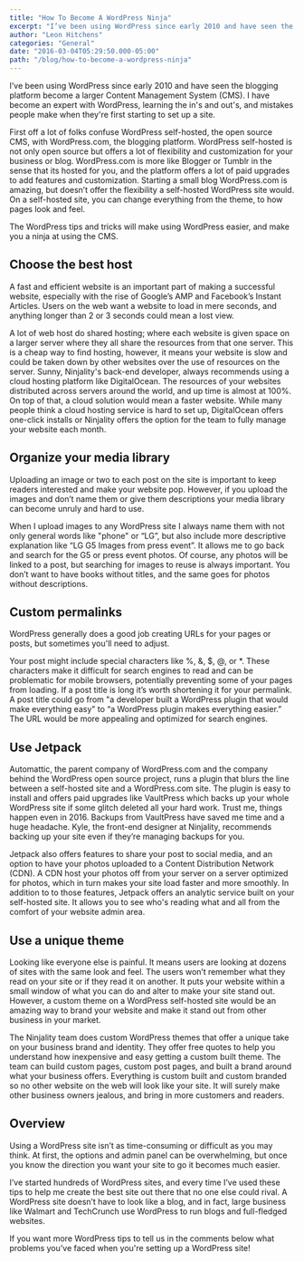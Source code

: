 ```yaml
---
title: "How To Become A WordPress Ninja"
excerpt: "I’ve been using WordPress since early 2010 and have seen the blogging platform become a larger Content Management System (CMS). I have become an expert with WordPress, learning the in's and out's, and mistakes people make when they're first starting to set up a site."
author: "Leon Hitchens"
categories: "General"
date: "2016-03-04T05:29:50.000-05:00"
path: "/blog/how-to-become-a-wordpress-ninja"
---
```


I’ve been using WordPress since early 2010 and have seen the blogging platform become a larger Content Management System (CMS). I have become an expert with WordPress, learning the in's and out's, and mistakes people make when they're first starting to set up a site. 

First off a lot of folks confuse WordPress self-hosted, the open source CMS, with WordPress.com, the blogging platform. WordPress self-hosted is not only open source but offers a lot of flexibility and customization for your business or blog. WordPress.com is more like Blogger or Tumblr in the sense that its hosted for you, and the platform offers a lot of paid upgrades to add features and customization. Starting a small blog WordPress.com is amazing, but doesn’t offer the flexibility a self-hosted WordPress site would. On a self-hosted site, you can change everything from the theme, to how pages look and feel. 

The WordPress tips and tricks will make using WordPress easier, and make you a ninja at using the CMS.

## Choose the best host

A fast and efficient website is an important part of making a successful website, especially with the rise of Google’s AMP and Facebook’s Instant Articles. Users on the web want a website to load in mere seconds, and anything longer than 2 or 3 seconds could mean a lost view. 

A lot of web host do shared hosting; where each website is given space on a larger server where they all share the resources from that one server. This is a cheap way to find hosting, however, it means your website is slow and could be taken down by other websites over the use of resources on the server. Sunny, Ninjality's back-end developer, always recommends using a cloud hosting platform like DigitalOcean. The resources of your websites distributed across servers around the world, and up time is almost at 100%.  On top of that, a cloud solution would mean a faster website. While many people think a cloud hosting service is hard to set up, DigitalOcean offers one-click installs or Ninjality offers the option for the team to fully manage your website each month. 

## Organize your media library

Uploading an image or two to each post on the site is important to keep readers interested and make your website pop. However, if you upload the images and don’t name them or give them descriptions your media library can become unruly and hard to use. 

When I upload images to any WordPress site I always name them with not only general words like "phone" or “LG”, but also include more descriptive explanation like “LG G5 Images from press event”. It allows me to go back and search for the G5 or press event photos.  Of course, any photos will be linked to a post, but searching for images to reuse is always important. You don’t want to have books without titles, and the same goes for photos without descriptions. 

## Custom permalinks 

WordPress generally does a good job creating URLs for your pages or posts, but sometimes you'll need to adjust. 

Your post might include special characters like %, &, $, @, or *. These characters make it difficult for search engines to read and can be problematic for mobile browsers, potentially preventing some of your pages from loading. If a post title is long it’s worth shortening it for your permalink. A post title could go from "a developer built a WordPress plugin that would make everything easy" to “a WordPress plugin makes everything easier.” The URL would be more appealing and optimized for search engines. 

## Use Jetpack

Automattic, the parent company of WordPress.com and the company behind the WordPress open source project, runs a plugin that blurs the line between a self-hosted site and a WordPress.com site. The plugin is easy to install and offers paid upgrades like VaultPress which backs up your whole WordPress site if some glitch deleted all your hard work. Trust me, things happen even in 2016. Backups from VaultPress have saved me time and a huge headache. Kyle, the front-end designer at Ninjality, recommends backing up your site even if they’re managing backups for you. 

Jetpack also offers features to share your post to social media, and an option to have your photos uploaded to a Content Distribution Network (CDN). A CDN host your photos off from your server on a server optimized for photos, which in turn makes your site load faster and more smoothly. In addition to to those features, Jetpack offers an analytic service built on your self-hosted site. It allows you to see who's reading what and all from the comfort of your website admin area. 

## Use a unique theme

Looking like everyone else is painful. It means users are looking at dozens of sites with the same look and feel. The users won’t remember what they read on your site or if they read it on another. It puts your website within a small window of what you can do and alter to make your site stand out. However, a custom theme on a WordPress self-hosted site would be an amazing way to brand your website and make it stand out from other business in your market. 

The Ninjality team does custom WordPress themes that offer a unique take on your business brand and identity. They offer free quotes to help you understand how inexpensive and easy getting a custom built theme. The team can build custom pages, custom post pages, and built a brand around what your business offers. Everything is custom built and custom branded so no other website on the web will look like your site. It will surely make other business owners jealous, and bring in more customers and readers.  

## Overview

Using a WordPress site isn’t as time-consuming or difficult as you may think. At first, the options and admin panel can be overwhelming, but once you know the direction you want your site to go it becomes much easier. 

I’ve started hundreds of WordPress sites, and every time I’ve used these tips to help me create the best site out there that no one else could rival. A WordPress site doesn’t have to look like a blog, and in fact, large business like Walmart and TechCrunch use WordPress to run blogs and full-fledged websites. 

If you want more WordPress tips to tell us in the comments below what problems you’ve faced when you're setting up a WordPress site!
